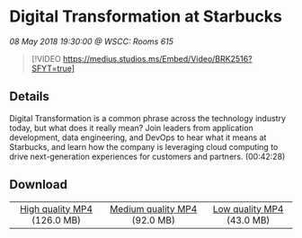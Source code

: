 # Digital Transformation at Starbucks

*08 May 2018 19:30:00 @ WSCC: Rooms 615*

> [!VIDEO https://medius.studios.ms/Embed/Video/BRK2516?SFYT=true]

## Details

Digital Transformation is a common phrase across the technology industry today, but what does it really mean? Join leaders from application development, data engineering, and DevOps to hear what it means at Starbucks, and learn how the company is leveraging cloud computing to drive next-generation experiences for customers and partners. (00:42:28)

## Download

||||
|:--:|:----:|:-:|
|[High quality MP4](https://sec.ch9.ms/ch9/e371/c868c99d-d750-4331-9628-0d951eb8e371/BRK2516_high.mp4) (126.0 MB)|[Medium quality MP4](https://sec.ch9.ms/ch9/e371/c868c99d-d750-4331-9628-0d951eb8e371/BRK2516_mid.mp4) (92.0 MB)|[Low quality MP4](https://sec.ch9.ms/ch9/e371/c868c99d-d750-4331-9628-0d951eb8e371/BRK2516.mp4) (43.0 MB)|